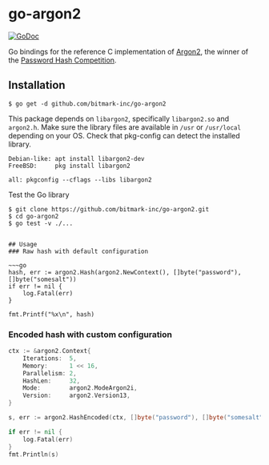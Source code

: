 # go-argon2

[![GoDoc](https://godoc.org/github.com/bitmark-inc/go-argon2?status.svg)](https://godoc.org/github.com/bitmark-inc/go-argon2)

Go bindings for the reference C implementation of
[Argon2](https://github.com/P-H-C/phc-winner-argon2), the winner of the
[Password Hash Competition](https://password-hashing.net).

## Installation

~~~
$ go get -d github.com/bitmark-inc/go-argon2
~~~

This package depends on `libargon2`, specifically `libargon2.so` and
`argon2.h`.  Make sure the library files are available in `/usr` or
`/usr/local` depending on your OS.  Check that pkg-config can detect
the installed library.

~~~
Debian-like: apt install libargon2-dev
FreeBSD:     pkg install libargon2

all: pkgconfig --cflags --libs libargon2
~~~

Test the Go library

~~~
$ git clone https://github.com/bitmark-inc/go-argon2.git
$ cd go-argon2
$ go test -v ./...


## Usage
### Raw hash with default configuration

~~~go
hash, err := argon2.Hash(argon2.NewContext(), []byte("password"), []byte("somesalt"))
if err != nil {
	log.Fatal(err)
}

fmt.Printf("%x\n", hash)
~~~

### Encoded hash with custom configuration

~~~go
ctx := &argon2.Context{
	Iterations:  5,
	Memory:      1 << 16,
	Parallelism: 2,
	HashLen:     32,
	Mode:        argon2.ModeArgon2i,
	Version:     argon2.Version13,
}

s, err := argon2.HashEncoded(ctx, []byte("password"), []byte("somesalt"))

if err != nil {
	log.Fatal(err)
}
fmt.Println(s)
~~~
